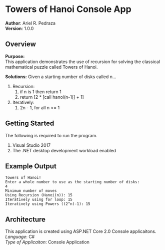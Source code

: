 # Towers of Hanoi Console App

**Author**: Ariel R. Pedraza <br />
**Version**: 1.0.0

## Overview
<b>Purpose:</b><br />
This application demonstrates the use of recursion for solving the classical mathematical puzzle called Towers of Hanoi.

<b>Solutions:</b>
Given a starting number of disks called n...
1. Recursion:
    1. if n is 1 then return 1
    2. return [2 * [call hanoi(n-1)] + 1]
2. Iteratively:
    1. 2n - 1, for all n >= 1

## Getting Started
The following is required to run the program.
1. Visual Studio 2017 
2. The .NET desktop development workload enabled 

## Example Output

```
Towers of Hanoi!
Enter a whole number to use as the starting number of disks:
4
Minimum number of moves
Using Recursion (Hanoi(n)): 15
Iteratively using for loop: 15
Iteratively using Powers ((2^n)-1): 15
```

## Architecture
This application is created using ASP.NET Core 2.0 Console applicaitons. <br />
*Language*: C# <br />
*Type of Applicaiton*: Console Application <br />